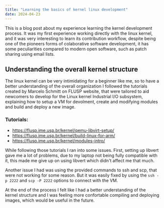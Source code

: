 ```yaml
---
title: "Learning the basics of kernel linux development"
date: 2024-04-23
---
```


This is a blog post about my experience learning the kernel development process. It was my first experience working directly with the linux kernel, and it was very interesting to learn its contribution workflow, despite being one of the pioneers forms of colaborative software development, it has some peculiarities compared to modern open software, such as patch sharing using email lists.

## Understanding the overall kernel structure

The linux kernel can be very intimidating for a beginner like me, so to have a better understanding of the overall organization I followed the tutorials created by Marcelo Schmitt on FLUSP website, that were tailored to aid newcomers to develop for the Linux kernel Industrial I/O subsystem, explaining how to setup a VM for devolment, create and modifying modules and build and deploy a new image.

### Tutorials:

- https://flusp.ime.usp.br/kernel/qemu-libvirt-setup/
- https://flusp.ime.usp.br/kernel/build-linux-for-arm/
- https://flusp.ime.usp.br/kernel/modules-intro/

While following those tutorials I ran into some issues. First, setting up libvert gave me a lot of problems, due to my laptop not being fully compatible with it, this made me give up on using libvert which didn't affect me that much.

Another issue I had was using the provided commands to ssh and scp, that were not working for some reason. But it was easily fixed by using the `ssh -p 2222` and `scp -P 2222` options to connect with the VM.

At the end of the process I felt like I had a better understanding of the kernel structure and I was feeling more confortable compiling and deploying images, which would be useful in the future.

